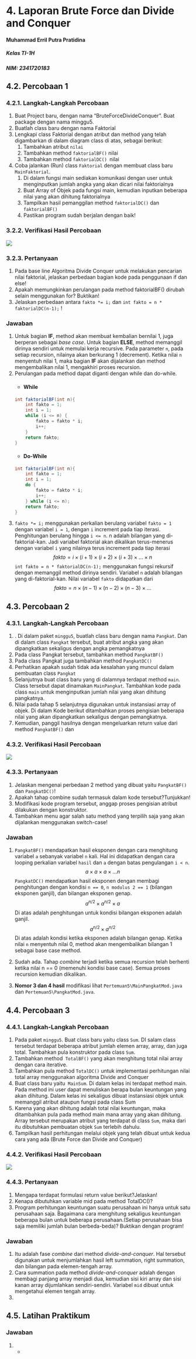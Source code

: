 # 4. Laporan Brute Force dan Divide and Conquer


#### Muhammad Erril Putra Pratidina
##### Kelas TI-1H
##### NIM: 2341720183

## 4.2. Percobaan 1
### 4.2.1. Langkah-Langkah Percobaan
1. Buat Project baru, dengan nama “BruteForceDivideConquer”. Buat package dengan nama minggu5. 
2. Buatlah class baru dengan nama Faktorial 
3. Lengkapi class Faktorial dengan atribut dan method yang telah digambarkan di dalam diagram class di atas, sebagai berikut: 
	1. Tambahkan atribut `nilai`
	2. Tambahkan method `faktorialBF()` nilai 
	3. Tambahkan method `faktorialDC() `nilai
4. Coba jalankan (Run) class `Faktorial` dengan membuat class baru `MainFaktorial`.
	1. Di dalam fungsi main sediakan komunikasi dengan user untuk menginputkan jumlah angka yang akan dicari nilai faktorialnya
	2. Buat Array of Objek pada fungsi main, kemudian inputkan beberapa nilai yang akan dihitung faktorialnya
	3. Tampilkan hasil pemanggilan method `faktorialDC()` dan `faktorialBF()`
	4. Pastikan program sudah berjalan dengan baik!
### 3.2.2. Verifikasi Hasil Percobaan
![](Pasted%20image%2020240318095906.png)
### 3.2.3. Pertanyaan
1. Pada base line Algoritma Divide Conquer untuk melakukan pencarian nilai faktorial, jelaskan perbedaan bagian kode pada penggunaan if dan else! 
2. Apakah memungkinkan perulangan pada method faktorialBF() dirubah selain menggunakan for? Buktikan! 
3. Jelaskan perbedaan antara `fakto *= i;` dan `int fakto = n * faktorialDC(n-1);` !
### Jawaban
1. Untuk bagian **IF**, method akan membuat kembalian bernilai 1, juga berperan sebagai *base case*. Untuk bagian **ELSE**, method memanggil dirinya sendiri untuk memulai kerja recursive. Pada parameter `n`, pada setiap recursion, nilainya akan berkurang 1 (decrement). Ketika nilai `n` menyentuh nilai 1, maka bagian **IF** akan dijalankan dan method mengembalikan nilai 1, mengakhiri proses recursion. 
2. Perulangan pada method dapat diganti dengan while dan do-while.
	- #### While
	```java
	int faktorialBF(int n){
	    int fakto = 1;
	    int i = 1;
	    while (i <= n) {
	        fakto = fakto * i;
	        i++;
	    }
	    return fakto;
	}
	```
	- #### Do-While
	```java
	int faktorialBF(int n){
	    int fakto = 1;
	    int i = 1;
	    do {
	        fakto = fakto * i;
	        i++;
	    } while (i <= n);
	    return fakto;
	}
	```
3.  `fakto *= i;` menggunakan perkalian berulang variabel `fakto = 1` dengan variabel `i = 1`, dengan `i` increment pada tiap iterasi. Penghitungan berulang hingga `i <= n`. n adalah bilangan yang di-faktorial-kan. Jadi variabel faktorial akan dikalikan terus-menerus dengan variabel `i` yang nilainya terus increment pada tiap iterasi 
$$
fakto = i \times (i+1) \times (i+2) \times (i+3) \times ... \times n
$$
`int fakto = n * faktorialDC(n-1);` menggunakan fungsi rekursif dengan memanggil method dirinya sendiri. Variabel `n` adalah bilangan yang di-faktorial-kan. Nilai variabel `fakto` didapatkan dari
$$
fakto = n \times (n-1) \times (n-2) \times (n-3) \times ...
$$
## 4.3. Percobaan 2
### 4.3.1. Langkah-Langkah Percobaan
1. . Di dalam paket `minggu5`, buatlah class baru dengan nama `Pangkat`. Dan di dalam class `Pangkat` tersebut, buat atribut angka yang akan dipangkatkan sekaligus dengan angka pemangkatnya
2. Pada class Pangkat tersebut, tambahkan method `PangkatBF() `
3. Pada class Pangkat juga tambahkan method `PangkatDC()`
4. Perhatikan apakah sudah tidak ada kesalahan yang muncul dalam pembuatan class `Pangkat` 
5. Selanjutnya buat class baru yang di dalamnya terdapat method `main`. Class tersebut dapat dinamakan `MainPangkat`. Tambahkan kode pada class `main` untuk menginputkan jumlah nilai yang akan dihitung pangkatnya. 
6. Nilai pada tahap 5 selanjutnya digunakan untuk instansiasi array of objek. Di dalam Kode berikut ditambahkan proses pengisian beberapa nilai yang akan dipangkatkan sekaligus dengan pemangkatnya. 
7. Kemudian, panggil hasilnya dengan mengeluarkan return value dari method `PangkatBF()` dan
### 4.3.2. Verifikasi Hasil Percobaan
![](Pasted%20image%2020240318105321.png)

### 4.3.3. Pertanyaan
1. Jelaskan mengenai perbedaan 2 method yang dibuat yaitu `PangkatBF()` dan `PangkatDC()`! 
2. Apakah tahap combine sudah termasuk dalam kode tersebut?Tunjukkan! 
3. Modifikasi kode program tersebut, anggap proses pengisian atribut dilakukan dengan konstruktor. 
4. Tambahkan menu agar salah satu method yang terpilih saja yang akan dijalankan menggunakan switch-case!
### Jawaban
1. `PangkatBF()` mendapatkan hasil eksponen dengan cara menghitung variabel `a` sebanyak variabel `n` kali. Hal ini didapatkan dengan cara looping perkalian variabel `hasil` dan `a` dengan batas pengulangan `i < n`.
$$
a \times a \times a \times ...n
$$
`PangkatDC()` mendapatkan hasil eksponen dengan membagi penghitungan dengan kondisi `n == 0`, `n modulus 2 == 1` (bilangan eksponen ganjil), dan bilangan eksponen genap. 
$$
a^{n/2} \times a^{n/2} \times a
$$
Di atas adalah penghitungan untuk kondisi bilangan eksponen adalah ganjil.
$$
a^{n/2} \times a^{n/2}
$$
Di atas adalah kondisi ketika eksponen adalah bilangan genap.
Ketika nilai `n` menyentuh nilai 0, method akan mengembalikan bilangan 1 sebagai base case method.

2. Sudah ada. Tahap *combine* terjadi ketika semua recursion telah berhenti ketika nilai n == 0 (memenuhi kondisi base case). Semua proses recursion kemudian dikalikan.
3. **Nomor 3 dan 4 hasil** modifikasi lihat `Pertemuan5\MainPangkatMod.java` dan `Pertemuan5\PangkatMod.java`.
 
## 4.4. Percobaan 3
### 4.4.1. Langkah-Langkah Percobaan
1. Pada paket `minggu5`. Buat class baru yaitu class `Sum`. DI salam class tersebut terdapat beberapa atribut jumlah elemen array, array, dan juga total. Tambahkan pula konstruktor pada class `Sum`. 
2. Tambahkan method` TotalBF()` yang akan menghitung total nilai array dengan cara iterative.
3. Tambahkan pula method `TotalDC()` untuk implementasi perhitungan nilai total array menggunakan algoritma Divide and Conquer 
4. Buat class baru yaitu` MainSum`. Di dalam kelas ini terdapat method main. Pada method ini user dapat menuliskan berapa bulan keuntungan yang akan dihitung. Dalam kelas ini sekaligus dibuat instansiasi objek untuk memanggil atribut ataupun fungsi pada class Sum
5. Karena yang akan dihitung adalah total nilai keuntungan, maka ditambahkan pula pada method main mana array yang akan dihitung. Array tersebut merupakan atribut yang terdapat di class `Sum`, maka dari itu dibutuhkan pembuatan objek `Sum` terlebih dahulu. 
6. Tampilkan hasil perhitungan melalui objek yang telah dibuat untuk kedua cara yang ada (Brute Force dan Divide and Conquer)
### 4.4.2. Verifikasi Hasil Percobaan
![](Pasted%20image%2020240319220648.png)
### 4.4.3. Pertanyaan
1. Mengapa terdapat formulasi return value berikut?Jelaskan!
2. Kenapa dibutuhkan variable mid pada method TotalDC()? 
3. Program perhitungan keuntungan suatu perusahaan ini hanya untuk satu perusahaan saja. Bagaimana cara menghitung sekaligus keuntungan beberapa bulan untuk beberapa perusahaan.(Setiap perusahaan bisa saja memiliki jumlah bulan berbeda-beda)? Buktikan dengan program!
### Jawaban
1. Itu adalah fase *combine* dari method *divide-and-conquer*. Hal tersebut digunakan untuk menjumlahkan hasil left summation, right summation, dan bilangan pada elemen-tengah array. 
2. Cara summation pada method *divide-and-conquer* adalah dengan membagi panjang array menjadi dua, kemudian sisi kiri array dan sisi kanan array dijumlahkan sendiri-sendiri. Variabel `mid` dibuat untuk mengetahui elemen tengah array.
3. 
## 4.5. Latihan Praktikum

### Jawaban
1. -